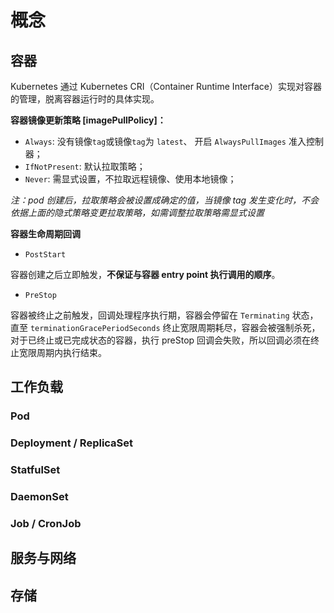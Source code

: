 # 概念

## 容器

Kubernetes 通过 Kubernetes CRI（Container Runtime Interface）实现对容器的管理，脱离容器运行时的具体实现。

**容器镜像更新策略 [imagePullPolicy]：**

- `Always`: 没有镜像`tag`或镜像`tag`为 `latest`、 开启 `AlwaysPullImages` 准入控制器；
- `IfNotPresent`: 默认拉取策略；
- `Never`: 需显式设置，不拉取远程镜像、使用本地镜像；

*注：pod 创建后，拉取策略会被设置成确定的值，当镜像 tag 发生变化时，不会依据上面的隐式策略变更拉取策略，如需调整拉取策略需显式设置*

**容器生命周期回调**

- `PostStart`

容器创建之后立即触发，**不保证与容器 entry point 执行调用的顺序**。

- `PreStop`

容器被终止之前触发，回调处理程序执行期，容器会停留在 `Terminating` 状态，直至 `terminationGracePeriodSeconds` 终止宽限周期耗尽，容器会被强制杀死，对于已终止或已完成状态的容器，执行 preStop 回调会失败，所以回调必须在终止宽限周期内执行结束。

## 工作负载

### Pod

### Deployment / ReplicaSet

### StatfulSet

### DaemonSet

### Job / CronJob

## 服务与网络

## 存储
